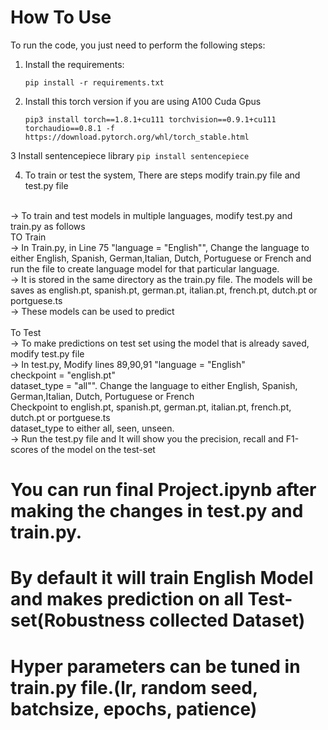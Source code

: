 

# How To Use
To run the code, you just need to perform the following steps:
1. Install the requirements:
    ```
    pip install -r requirements.txt
    ```
2. Install this torch version if you are using A100 Cuda Gpus
    ```
    pip3 install torch==1.8.1+cu111 torchvision==0.9.1+cu111 torchaudio==0.8.1 -f https://download.pytorch.org/whl/torch_stable.html
    ```
3 Install sentencepiece library
    ```
    pip install sentencepiece
    ```

4. To train or test the system, There are steps modify train.py file and test.py file
<br>
    -> To train and test models in multiple languages, modify test.py and train.py as follows
    <br>
    TO Train
    <br>
    -> In Train.py, in Line 75 "language = "English"", Change the language to either English, Spanish, German,Italian, Dutch, Portuguese or French and run the file to create language model for that particular language.<br>
    -> It is stored in the same directory as the train.py file. The models will be saves as english.pt, spanish.pt, german.pt, italian.pt, french.pt, dutch.pt or portguese.ts <br>
    -> These models can be used to predict<br>
<br>
    To Test<br>
    -> To make predictions on test set using the model that is already saved, modify test.py file<br>
    -> In test.py, Modify lines 89,90,91 "language = "English"<br>
                                          checkpoint = "english.pt"<br>
                                          dataset_type = "all"". Change the language to either English, Spanish, German,Italian, Dutch, Portuguese or French<br>
                                                                 Checkpoint to english.pt, spanish.pt, german.pt, italian.pt, french.pt, dutch.pt or portguese.ts<br>
                                                                 dataset_type to either all, seen, unseen.<br>
    -> Run the test.py file and It will show you the precision, recall and F1-scores of the model on the test-set<br>

    
# You can run final Project.ipynb after making the changes in test.py and train.py.
# By default it will train English Model and makes prediction on all Test-set(Robustness collected Dataset)

# Hyper parameters can be tuned in train.py file.(lr, random seed, batchsize, epochs, patience)
<br>
